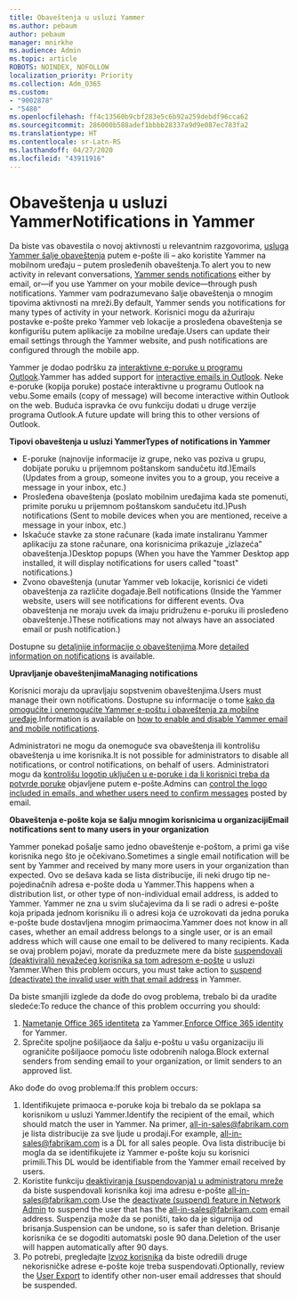 ```yaml
---
title: Obaveštenja u usluzi Yammer
ms.author: pebaum
author: pebaum
manager: mnirkhe
ms.audience: Admin
ms.topic: article
ROBOTS: NOINDEX, NOFOLLOW
localization_priority: Priority
ms.collection: Adm_O365
ms.custom:
- "9002878"
- "5480"
ms.openlocfilehash: ff4c13560b9cbf283e5c6b92a259debdf96cca62
ms.sourcegitcommit: 286000b588adef1bbbb28337a9d9e087ec783fa2
ms.translationtype: HT
ms.contentlocale: sr-Latn-RS
ms.lasthandoff: 04/27/2020
ms.locfileid: "43911916"
---
```

# <a name="notifications-in-yammer"></a><span data-ttu-id="acdb4-102">Obaveštenja u usluzi Yammer</span><span class="sxs-lookup"><span data-stu-id="acdb4-102">Notifications in Yammer</span></span>

<span data-ttu-id="acdb4-103">Da biste vas obavestila o novoj aktivnosti u relevantnim razgovorima, [usluga Yammer šalje obaveštenja](https://support.microsoft.com/en-gb/office/enable-or-disable-yammer-email-and-phone-notifications-93e530e0-189f-4768-8f28-7683d48cc996) putem e-pošte ili – ako koristite Yammer na mobilnom uređaju – putem prosleđenih obaveštenja.</span><span class="sxs-lookup"><span data-stu-id="acdb4-103">To alert you to new activity in relevant conversations, [Yammer sends notifications](https://support.microsoft.com/en-gb/office/enable-or-disable-yammer-email-and-phone-notifications-93e530e0-189f-4768-8f28-7683d48cc996) either by email, or—if you use Yammer on your mobile device—through push notifications.</span></span> <span data-ttu-id="acdb4-104">Yammer vam podrazumevano šalje obaveštenja o mnogim tipovima aktivnosti na mreži.</span><span class="sxs-lookup"><span data-stu-id="acdb4-104">By default, Yammer sends you notifications for many types of activity in your network.</span></span> <span data-ttu-id="acdb4-105">Korisnici mogu da ažuriraju postavke e-pošte preko Yammer veb lokacije a prosleđena obaveštenja se konfigurišu putem aplikacije za mobilne uređaje.</span><span class="sxs-lookup"><span data-stu-id="acdb4-105">Users can update their email settings through the Yammer website, and push notifications are configured through the mobile app.</span></span> 

<span data-ttu-id="acdb4-106">Yammer je dodao podršku za [interaktivne e-poruke u programu Outlook](https://techcommunity.microsoft.com/t5/outlook-blog/interactive-yammer-emails-in-outlook-on-the-web-are-here/ba-p/1209420).</span><span class="sxs-lookup"><span data-stu-id="acdb4-106">Yammer has added support for [interactive emails in Outlook](https://techcommunity.microsoft.com/t5/outlook-blog/interactive-yammer-emails-in-outlook-on-the-web-are-here/ba-p/1209420).</span></span> <span data-ttu-id="acdb4-107">Neke e-poruke (kopija poruke) postaće interaktivne u programu Outlook na vebu.</span><span class="sxs-lookup"><span data-stu-id="acdb4-107">Some emails (copy of message) will become interactive within Outlook on the web.</span></span> <span data-ttu-id="acdb4-108">Buduća ispravka će ovu funkciju dodati u druge verzije programa Outlook.</span><span class="sxs-lookup"><span data-stu-id="acdb4-108">A future update will bring this to other versions of Outlook.</span></span>

<span data-ttu-id="acdb4-109">**Tipovi obaveštenja u usluzi Yammer**</span><span class="sxs-lookup"><span data-stu-id="acdb4-109">**Types of notifications in Yammer**</span></span>

- <span data-ttu-id="acdb4-110">E-poruke (najnovije informacije iz grupe, neko vas poziva u grupu, dobijate poruku u prijemnom poštanskom sandučetu itd.)</span><span class="sxs-lookup"><span data-stu-id="acdb4-110">Emails (Updates from a group, someone invites you to a group, you receive a message in your inbox, etc.)</span></span>
- <span data-ttu-id="acdb4-111">Prosleđena obaveštenja (poslato mobilnim uređajima kada ste pomenuti, primite poruku u prijemnom poštanskom sandučetu itd.)</span><span class="sxs-lookup"><span data-stu-id="acdb4-111">Push notifications (Sent to mobile devices when you are mentioned, receive a message in your inbox, etc.)</span></span>
- <span data-ttu-id="acdb4-112">Iskačuće stavke za stone računare (kada imate instaliranu Yammer aplikaciju za stone računare, ona korisnicima prikazuje „izlazeća” obaveštenja.)</span><span class="sxs-lookup"><span data-stu-id="acdb4-112">Desktop popups (When you have the Yammer Desktop app installed, it will display notifications for users called "toast" notifications.)</span></span>
- <span data-ttu-id="acdb4-113">Zvono obaveštenja (unutar Yammer veb lokacije, korisnici će videti obaveštenja za različite događaje.</span><span class="sxs-lookup"><span data-stu-id="acdb4-113">Bell notifications (Inside the Yammer website, users will see notifications for different events.</span></span> <span data-ttu-id="acdb4-114">Ova obaveštenja ne moraju uvek da imaju pridruženu e-poruku ili prosleđeno obaveštenje.)</span><span class="sxs-lookup"><span data-stu-id="acdb4-114">These notifications may not always have an associated email or push notification.)</span></span>

<span data-ttu-id="acdb4-115">Dostupne su [detaljnije informacije o obaveštenjima](https://support.microsoft.com/en-gb/office/enable-or-disable-yammer-email-and-phone-notifications-93e530e0-189f-4768-8f28-7683d48cc996).</span><span class="sxs-lookup"><span data-stu-id="acdb4-115">More [detailed information on notifications](https://support.microsoft.com/en-gb/office/enable-or-disable-yammer-email-and-phone-notifications-93e530e0-189f-4768-8f28-7683d48cc996) is available.</span></span>

<span data-ttu-id="acdb4-116">**Upravljanje obaveštenjima**</span><span class="sxs-lookup"><span data-stu-id="acdb4-116">**Managing notifications**</span></span>

<span data-ttu-id="acdb4-117">Korisnici moraju da upravljaju sopstvenim obaveštenjima.</span><span class="sxs-lookup"><span data-stu-id="acdb4-117">Users must manage their own notifications.</span></span> <span data-ttu-id="acdb4-118">Dostupne su informacije o tome [kako da omogućite i onemogućite Yammer e-poštu i obaveštenja za mobilne uređaje](https://support.microsoft.com/en-gb/office/enable-or-disable-yammer-email-and-phone-notifications-93e530e0-189f-4768-8f28-7683d48cc996).</span><span class="sxs-lookup"><span data-stu-id="acdb4-118">Information is available on [how to enable and disable Yammer email and mobile notifications](https://support.microsoft.com/en-gb/office/enable-or-disable-yammer-email-and-phone-notifications-93e530e0-189f-4768-8f28-7683d48cc996).</span></span> 

<span data-ttu-id="acdb4-119">Administratori ne mogu da onemoguće sva obaveštenja ili kontrolišu obaveštenja u ime korisnika.</span><span class="sxs-lookup"><span data-stu-id="acdb4-119">It is not possible for administrators to disable all notifications, or control notifications, on behalf of users.</span></span> <span data-ttu-id="acdb4-120">Administratori mogu da [kontrolišu logotip uključen u e-poruke i da li korisnici treba da potvrde poruke](https://docs.microsoft.com/yammer/configure-your-yammer-network/configure-email-and-yammer) objavljene putem e-pošte.</span><span class="sxs-lookup"><span data-stu-id="acdb4-120">Admins can [control the logo included in emails, and whether users need to confirm messages](https://docs.microsoft.com/yammer/configure-your-yammer-network/configure-email-and-yammer) posted by email.</span></span>

<span data-ttu-id="acdb4-121">**Obaveštenja e-pošte koja se šalju mnogim korisnicima u organizaciji**</span><span class="sxs-lookup"><span data-stu-id="acdb4-121">**Email notifications sent to many users in your organization**</span></span>

<span data-ttu-id="acdb4-122">Yammer ponekad pošalje samo jedno obaveštenje e-poštom, a primi ga više korisnika nego što je očekivano.</span><span class="sxs-lookup"><span data-stu-id="acdb4-122">Sometimes a single email notification will be sent by Yammer and received by many more users in your organization than expected.</span></span> <span data-ttu-id="acdb4-123">Ovo se dešava kada se lista distribucije, ili neki drugo tip ne-pojedinačnih adresa e-pošte doda u Yammer.</span><span class="sxs-lookup"><span data-stu-id="acdb4-123">This happens when a distribution list, or other type of non-individual email address, is added to Yammer.</span></span> <span data-ttu-id="acdb4-124">Yammer ne zna u svim slučajevima da li se radi o adresi e-pošte koja pripada jednom korisniku ili o adresi koja će uzrokovati da jedna poruka e-pošte bude dostavljena mnogim primaocima.</span><span class="sxs-lookup"><span data-stu-id="acdb4-124">Yammer does not know in all cases, whether an email address belongs to a single user, or is an email address which will cause one email to be delivered to many recipients.</span></span> <span data-ttu-id="acdb4-125">Kada se ovaj problem pojavi, morate da preduzmete mere da biste [suspendovali (deaktivirali) nevažećeg korisnika sa tom adresom e-pošte](https://docs.microsoft.com/yammer/manage-yammer-users/add-block-or-remove-users#remove-users) u usluzi Yammer.</span><span class="sxs-lookup"><span data-stu-id="acdb4-125">When this problem occurs, you must take action to [suspend (deactivate) the invalid user with that email address](https://docs.microsoft.com/yammer/manage-yammer-users/add-block-or-remove-users#remove-users) in Yammer.</span></span> 

<span data-ttu-id="acdb4-126">Da biste smanjili izglede da dođe do ovog problema, trebalo bi da uradite sledeće:</span><span class="sxs-lookup"><span data-stu-id="acdb4-126">To reduce the chance of this problem occurring you should:</span></span>

1. <span data-ttu-id="acdb4-127">[Nametanje Office 365 identiteta](https://docs.microsoft.com/yammer/configure-your-yammer-network/enforce-office-365-identity) za Yammer.</span><span class="sxs-lookup"><span data-stu-id="acdb4-127">[Enforce Office 365 identity](https://docs.microsoft.com/yammer/configure-your-yammer-network/enforce-office-365-identity) for Yammer.</span></span>
2. <span data-ttu-id="acdb4-128">Sprečite spoljne pošiljaoce da šalju e-poštu u vašu organizaciju ili ograničite pošiljaoce pomoću liste odobrenih naloga.</span><span class="sxs-lookup"><span data-stu-id="acdb4-128">Block external senders from sending email to your organization, or limit senders to an approved list.</span></span>

<span data-ttu-id="acdb4-129">Ako dođe do ovog problema:</span><span class="sxs-lookup"><span data-stu-id="acdb4-129">If this problem occurs:</span></span>

1. <span data-ttu-id="acdb4-130">Identifikujete primaoca e-poruke koja bi trebalo da se poklapa sa korisnikom u usluzi Yammer.</span><span class="sxs-lookup"><span data-stu-id="acdb4-130">Identify the recipient of the email, which should match the user in Yammer.</span></span> <span data-ttu-id="acdb4-131">Na primer, all-in-sales@fabrikam.com je lista distribucije za sve ljude u prodaji.</span><span class="sxs-lookup"><span data-stu-id="acdb4-131">For example, all-in-sales@fabrikam.com is a DL for all sales people.</span></span> <span data-ttu-id="acdb4-132">Ova lista distribucije bi mogla da se identifikujete iz Yammer e-pošte koju su korisnici primili.</span><span class="sxs-lookup"><span data-stu-id="acdb4-132">This DL would be identifiable from the Yammer email received by users.</span></span>
2. <span data-ttu-id="acdb4-133">Koristite funkciju [deaktiviranja (suspendovanja) u administratoru mreže](https://docs.microsoft.com/yammer/manage-yammer-users/add-block-or-remove-users#remove-users) da biste suspendovali korisnika koji ima adresu e-pošte all-in-sales@fabrikam.com.</span><span class="sxs-lookup"><span data-stu-id="acdb4-133">Use the [deactivate (suspend) feature in Network Admin](https://docs.microsoft.com/yammer/manage-yammer-users/add-block-or-remove-users#remove-users) to suspend the user that has the all-in-sales@fabrikam.com email address.</span></span> <span data-ttu-id="acdb4-134">Suspenzija može da se poništi, tako da je sigurnija od brisanja.</span><span class="sxs-lookup"><span data-stu-id="acdb4-134">Suspension can be undone, so is safer than deletion.</span></span> <span data-ttu-id="acdb4-135">Brisanje korisnika će se dogoditi automatski posle 90 dana.</span><span class="sxs-lookup"><span data-stu-id="acdb4-135">Deletion of the user will happen automatically after 90 days.</span></span>
3. <span data-ttu-id="acdb4-136">Po potrebi, pregledajte [Izvoz korisnika](https://docs.microsoft.com/yammer/manage-security-and-compliance/export-yammer-enterprise-data#ExportUsers) da biste odredili druge nekorisničke adrese e-pošte koje treba suspendovati.</span><span class="sxs-lookup"><span data-stu-id="acdb4-136">Optionally, review the [User Export](https://docs.microsoft.com/yammer/manage-security-and-compliance/export-yammer-enterprise-data#ExportUsers) to identify other non-user email addresses that should be suspended.</span></span>
